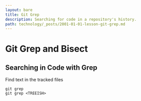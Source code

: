 ```yaml
---
layout: bare
title: Git Grep
description: Searching for code in a repository's history.
path: technology/_posts/2001-01-01-lesson-git-grep.md
---
```


# Git Grep and Bisect

## Searching in Code with Grep

Find text in the tracked files

    git grep
    git grep <TREEISH>
